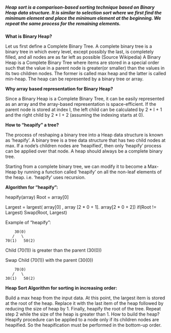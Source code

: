 
##### Heap sort is a comparison-based sorting technique based on Binary Heap data structure. It is similar to selection sort where we first find the minimum element and place the minimum element at the beginning. We repeat the same process for the remaining elements.

**What is Binary Heap?**

Let us first define a Complete Binary Tree. A complete binary tree is a binary tree in which every level, except possibly the last, is completely filled, and all nodes are as far left as possible (Source Wikipedia)
A Binary Heap is a Complete Binary Tree where items are stored in a special order such that the value in a parent node is greater(or smaller) than the values in its two children nodes. The former is called max heap and the latter is called min-heap. The heap can be represented by a binary tree or array.

**Why array based representation for Binary Heap?** 

Since a Binary Heap is a Complete Binary Tree, it can be easily represented as an array and the array-based representation is space-efficient. If the parent node is stored at index I, the left child can be calculated by 2 * I + 1 and the right child by 2 * I + 2 (assuming the indexing starts at 0).

**How to “heapify” a tree?**

The process of reshaping a binary tree into a Heap data structure is known as ‘heapify’. A binary tree is a tree data structure that has two child nodes at max. If a node’s children nodes are ‘heapified’, then only ‘heapify’ process can be applied over that node. A heap should always be a complete binary tree. 

Starting from a complete binary tree, we can modify it to become a Max-Heap by running a function called ‘heapify’ on all the non-leaf elements of the heap. i.e. ‘heapify’ uses recursion.

**Algorithm for “heapify”:**

heapify(array)
 Root = array[0]

   Largest = largest( array[0] , array [2 * 0 + 1]. array[2 * 0 + 2])
if(Root != Largest)
 Swap(Root, Largest)

Example of “heapify”:

        30(0)                 
       /   \   
    70(1)   50(2)

Child (70(1)) is greater than the parent (30(0))

Swap Child (70(1)) with the parent (30(0))

        70(0)                 
       /   \        
    30(1)   50(2)

**Heap Sort Algorithm for sorting in increasing order:**

Build a max heap from the input data. 
At this point, the largest item is stored at the root of the heap. Replace it with the last item of the heap followed by reducing the size of heap by 1. Finally, heapify the root of the tree. 
Repeat step 2 while the size of the heap is greater than 1.
How to build the heap? 
Heapify procedure can be applied to a node only if its children nodes are heapified. So the heapification must be performed in the bottom-up order.
